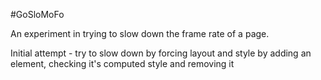 #GoSloMoFo

An experiment in trying to slow down the frame rate of a page.

Initial attempt - try to slow down by forcing layout and style by adding an element, checking it's computed style and removing it